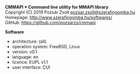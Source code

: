 **CMMAPI * Command line utility for MMAPI library**  
Copyright (C) 2019 Pozsár Zsolt <pozsar.zsolt@szerafingomba.hu>  
Homepage: <http://www.szerafingomba.hu/softwares/>  
GitHub: <https://github.com/pozsarzs/cmmapi>

**Software**

 - architecture:       (all)
 - operation system:   FreeBSD, Linux
 - version:            v0.1
 - language:           en
 - licence:            EUPL v1.1
 - user interface:     CUI
